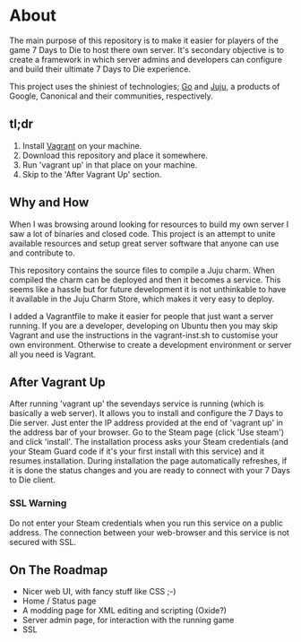 # About

The main purpose of this repository is to make it easier for players of the
game 7 Days to Die to host there own server. It's secondary objective is to
create a framework in which server admins and developers can configure and
build their ultimate 7 Days to Die experience.

This project uses the shiniest of technologies; [Go](https://golang.org/)
and [Juju](https://jujucharms.com/), a products of Google, Canonical and
their communities, respectively.

## tl;dr

1. Install [Vagrant](https://www.vagrantup.com/) on your machine.
2. Download this repository and place it somewhere.
3. Run 'vagrant up' in that place on your machine.
4. Skip to the 'After Vagrant Up' section.


## Why and How

When I was browsing around looking for resources to build my own server
I saw a lot of binaries and closed code. This project is an attempt to
unite available resources and setup great server software that anyone can
use and contribute to.

This repository contains the source files to compile a Juju charm. When compiled
the charm can be deployed and then it becomes a service. This seems like a hassle
but for future development it is not unthinkable to have it available
in the Juju Charm Store, which makes it very easy to deploy.

I added a Vagrantfile to make it easier for people that just want a server running.
If you are a developer, developing on Ubuntu then you may skip Vagrant and use
the instructions in the vagrant-inst.sh to customise your own environment.
Otherwise to create a development environment or server all you need is Vagrant.


## After Vagrant Up

After running 'vagrant up' the sevendays service is running (which is basically
a web server). It allows you to install and configure the 7 Days to Die server.
Just enter the IP address provided at the end of 'vagrant up' in the address bar
of your browser. Go to the Steam page (click 'Use steam') and click 'install'.
The installation process asks your Steam credentials (and your Steam Guard
code if it's your first install with this service) and it resumes installation.
During installation the page automatically refreshes, if it is done the status
changes and you are ready to connect with your 7 Days to Die client.


### SSL Warning

Do not enter your Steam credentials when you run this service on a public
address. The connection between your web-browser and this service is
not secured with SSL.


## On The Roadmap

- Nicer web UI, with fancy stuff like CSS ;-)
- Home / Status page
- A modding page for XML editing and scripting (Oxide?)
- Server admin page, for interaction with the running game
- SSL